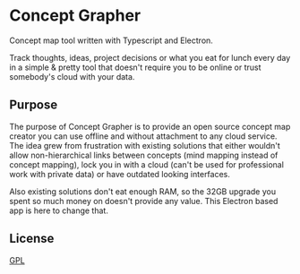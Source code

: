 # Concept Grapher
Concept map tool written with Typescript and Electron.

Track thoughts, ideas, project decisions or what you eat for lunch every day in a simple & pretty tool that doesn't require you to be online or trust somebody's cloud with your data.

## Purpose
The purpose of Concept Grapher is to provide an open source concept map creator you can use offline and without attachment to any cloud service. The idea grew from frustration with existing solutions that either wouldn't allow non-hierarchical links between concepts (mind mapping instead of concept mapping), lock you in with a cloud (can't be used for professional work with private data) or have outdated looking interfaces.

Also existing solutions don't eat enough RAM, so the 32GB upgrade you spent so much money on doesn't provide any value. This Electron based app is here to change that.

## License

[GPL](LICENSE)
